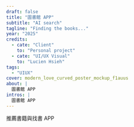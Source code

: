 ```yaml
---
draft: false
title: "圖書館 APP"
subtitle: "AI search"
tagline: "Finding the books..."
year: "2025"
credits:
  - cate: "Client"
    to: "Personal project"
  - cate: "UI/UX Visual"
    to: "Lucien Hsieh"
tags:
  - "UIUX"
cover: modern_love_curved_poster_mockup_f1auus
about: |
  圖書館 APP
intros: |
  圖書館 APP
---
```


推薦書籍與找書 APP
